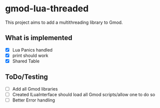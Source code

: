 # gmod-lua-threaded

This project aims to add a multithreading library to Gmod.  

## What is implemented
- [x] Lua Panics handled  
- [x] print should work  
- [x] Shared Table  

## ToDo/Testing
- [ ] Add all Gmod libraries  
- [ ] Created ILuaInterface should load all Gmod scripts/allow one to do so  
- [ ] Better Error handling  